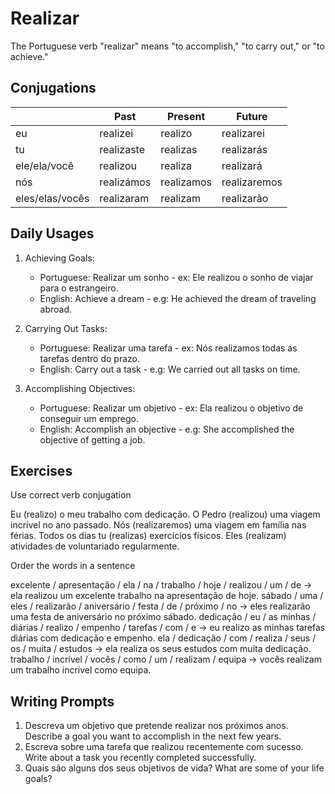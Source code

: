 # Realizar

The Portuguese verb "realizar" means "to accomplish," "to carry out," or "to achieve."

## Conjugations

|                 | Past       | Present    | Future       |
| --------------- | ---------- | ---------- | ------------ |
| eu              | realizei   | realizo    | realizarei   |
| tu              | realizaste | realizas   | realizarás   |
| ele/ela/você    | realizou   | realiza    | realizará    |
| nós             | realizámos | realizamos | realizaremos |
| eles/elas/vocês | realizaram | realizam   | realizarão   |

## Daily Usages

1. Achieving Goals:

   - Portuguese: Realizar um sonho - ex: Ele realizou o sonho de viajar para o estrangeiro.
   - English: Achieve a dream - e.g: He achieved the dream of traveling abroad.

2. Carrying Out Tasks:

   - Portuguese: Realizar uma tarefa - ex: Nós realizamos todas as tarefas dentro do prazo.
   - English: Carry out a task - e.g: We carried out all tasks on time.

3. Accomplishing Objectives:

   - Portuguese: Realizar um objetivo - ex: Ela realizou o objetivo de conseguir um emprego.
   - English: Accomplish an objective - e.g: She accomplished the objective of getting a job.

## Exercises

Use correct verb conjugation

Eu (realizo) o meu trabalho com dedicação.
O Pedro (realizou) uma viagem incrível no ano passado.
Nós (realizaremos) uma viagem em família nas férias.
Todos os dias tu (realizas) exercícios físicos.
Eles (realizam) atividades de voluntariado regularmente.

Order the words in a sentence

excelente / apresentação / ela / na / trabalho / hoje / realizou / um / de -> ela realizou um excelente trabalho na apresentação de hoje.
sábado / uma / eles / realizarão / aniversário / festa / de / próximo / no -> eles realizarão uma festa de aniversário no próximo sábado.
dedicação / eu / as minhas / diárias / realizo / empenho / tarefas / com / e -> eu realizo as minhas tarefas diárias com dedicação e empenho.
ela / dedicação / com / realiza / seus / os / muita / estudos -> ela realiza os seus estudos com muita dedicação.
trabalho / incrível / vocês / como / um / realizam / equipa -> vocês realizam um trabalho incrível como equipa.

## Writing Prompts

1. Descreva um objetivo que pretende realizar nos próximos anos. Describe a goal you want to accomplish in the next few years.
2. Escreva sobre uma tarefa que realizou recentemente com sucesso. Write about a task you recently completed successfully.
3. Quais são alguns dos seus objetivos de vida? What are some of your life goals?
